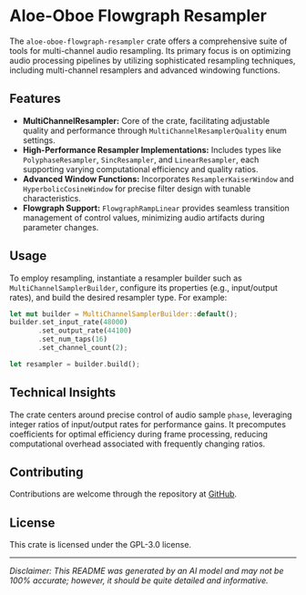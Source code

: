 # Aloe-Oboe Flowgraph Resampler

The `aloe-oboe-flowgraph-resampler` crate offers a comprehensive suite of tools for multi-channel audio resampling. Its primary focus is on optimizing audio processing pipelines by utilizing sophisticated resampling techniques, including multi-channel resamplers and advanced windowing functions.

## Features

- **MultiChannelResampler:** Core of the crate, facilitating adjustable quality and performance through `MultiChannelResamplerQuality` enum settings.
- **High-Performance Resampler Implementations:** Includes types like `PolyphaseResampler`, `SincResampler`, and `LinearResampler`, each supporting varying computational efficiency and quality ratios.
- **Advanced Window Functions:** Incorporates `ResamplerKaiserWindow` and `HyperbolicCosineWindow` for precise filter design with tunable characteristics.
- **Flowgraph Support:** `FlowgraphRampLinear` provides seamless transition management of control values, minimizing audio artifacts during parameter changes.

## Usage

To employ resampling, instantiate a resampler builder such as `MultiChannelSamplerBuilder`, configure its properties (e.g., input/output rates), and build the desired resampler type. For example:

```rust
let mut builder = MultiChannelSamplerBuilder::default();
builder.set_input_rate(48000)
       .set_output_rate(44100)
       .set_num_taps(16)
       .set_channel_count(2);

let resampler = builder.build();
```

## Technical Insights

The crate centers around precise control of audio sample `phase`, leveraging integer ratios of input/output rates for performance gains. It precomputes coefficients for optimal efficiency during frame processing, reducing computational overhead associated with frequently changing ratios.

## Contributing

Contributions are welcome through the repository at [GitHub](https://github.com/klebs6/aloe-rs).

## License

This crate is licensed under the GPL-3.0 license.

---

*Disclaimer: This README was generated by an AI model and may not be 100% accurate; however, it should be quite detailed and informative.*